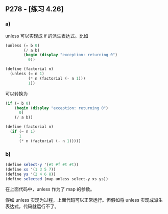 ## P278 - [练习 4.26]

### a)

unless 可以实现成 if 的派生表达式。比如

``` Scheme
(unless (= b 0)
        (/ a b)
        (begin (display "exception: returning 0")
          0))

(define (factorial n)
  (unless (= n 1)
          (* n (factorial (- n 1)))
          1))         
```

可以转换为
 
``` Scheme
(if (= b 0)
    (begin (display "exception: returning 0")
      0)
    (/ a b))

(define (factorial n)
  (if (= n 1)
      1
      (* n (factorial (- n 1)))))
```          

### b)

``` Scheme
(define select-y '(#t #f #t #t)) 
(define xs '(1 3 5 7)) 
(define ys '(2 4 6 8)) 
(define selected (map unless select-y xs ys))
```

在上面代码中，unless 作为了 map 的参数。

假如 unless 实现为过程，上面代码可以正常运行。但假如将 unless 实现成派生表达式，代码就运行不了。

